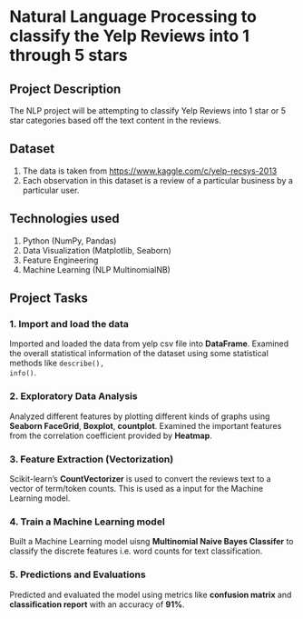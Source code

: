 # Natural Language Processing to classify the Yelp Reviews into 1 through 5 stars
## Project Description
The NLP project will be attempting to classify Yelp Reviews into 1 star or 5 star categories based off the text content in the reviews.

## Dataset
1. The data is taken from https://www.kaggle.com/c/yelp-recsys-2013
2. Each observation in this dataset is a review of a particular business by a particular user.

## Technologies used
1. Python (NumPy, Pandas)
2. Data Visualization (Matplotlib, Seaborn)
3. Feature Engineering
4. Machine Learning (NLP MultinomialNB)

## Project Tasks
### 1. Import and load the data
Imported and loaded the data from yelp csv file into **DataFrame**. Examined the overall statistical information of the dataset using some statistical methods like <code>describe(), info()</code>. 
### 2. Exploratory Data Analysis
Analyzed different features by plotting different kinds of graphs using **Seaborn FaceGrid**, **Boxplot**, **countplot**. Examined the important features from the correlation coefficient provided by **Heatmap**.
### 3. Feature Extraction (Vectorization)
Scikit-learn’s **CountVectorizer** is used to convert the reviews text to a vector of term/token counts. This is used as a input for the Machine Learning model.
### 4. Train a Machine Learning model
Built a Machine Learning model uisng **Multinomial Naive Bayes Classifer** to classify the discrete features i.e. word counts for text classification.
### 5. Predictions and Evaluations
Predicted and evaluated the model using metrics like **confusion matrix** and **classification report** with an accuracy of **91%**.
